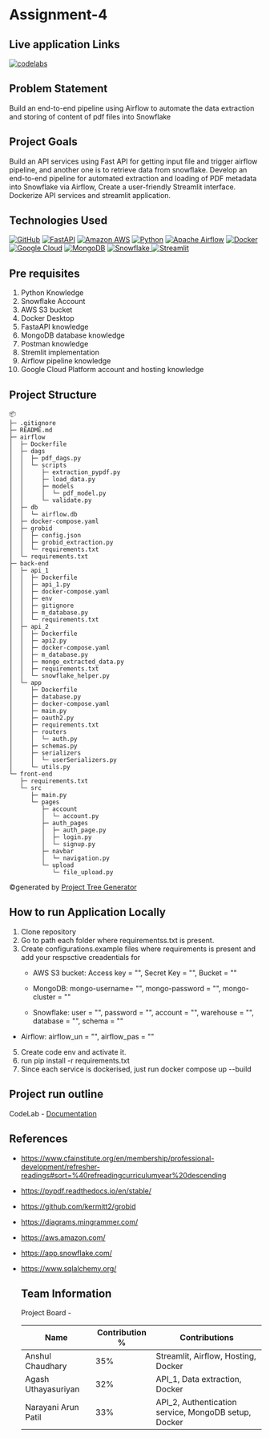 # Assignment-4

## Live application Links
[![codelabs](https://img.shields.io/badge/codelabs-4285F4?style=for-the-badge&logo=codelabs&logoColor=white)](https://codelabs-preview.appspot.com/?file_id=1YvvKu38ZeIrlWY-Pgls1Gwes7ZaCuarZ1gx1VVb-qKI#0)

## Problem Statement 
Build an end-to-end pipeline using Airflow to automate the data extraction and storing of content of pdf files into Snowflake
 
## Project Goals
Build an API services using Fast API for getting input file and trigger airflow pipeline, and another one is to retrieve data from snowflake.
Develop an end-to-end pipeline for automated extraction and loading of PDF metadata into Snowflake via Airflow, Create a user-friendly Streamlit interface.
Dockerize API services and streamlit application.

## Technologies Used
[![GitHub](https://img.shields.io/badge/GitHub-100000?style=for-the-badge&logo=github&logoColor=white)](https://github.com/)
[![FastAPI](https://img.shields.io/badge/fastapi-109989?style=for-the-badge&logo=FASTAPI&logoColor=white)](https://fastapi.tiangolo.com/)
[![Amazon AWS](https://img.shields.io/badge/Amazon_AWS-FF9900?style=for-the-badge&logo=amazonaws&logoColor=white)](https://aws.amazon.com/)
[![Python](https://img.shields.io/badge/Python-FFD43B?style=for-the-badge&logo=python&logoColor=blue)](https://www.python.org/)
[![Apache Airflow](https://img.shields.io/badge/Airflow-017CEE?style=for-the-badge&logo=Apache%20Airflow&logoColor=white)](https://airflow.apache.org/)
[![Docker](https://img.shields.io/badge/Docker-%232496ED?style=for-the-badge&logo=Docker&color=blue&logoColor=white)](https://www.docker.com)
[![Google Cloud](https://img.shields.io/badge/Google_Cloud-%234285F4.svg?style=for-the-badge&logo=google-cloud&logoColor=white)](https://cloud.google.com)
[![MongoDB](https://img.shields.io/badge/MongoDB-%234169E1?style=for-the-badge&logo=MongoDB&logoColor=%234169E1&color=black)](https://www.postgresql.org)
[![Snowflake](https://img.shields.io/badge/snowflake-%234285F4?style=for-the-badge&logo=snowflake&link=https%3A%2F%2Fwww.snowflake.com%2Fen%2F%3F_ga%3D2.41504805.669293969.1706151075-1146686108.1701841103%26_gac%3D1.160808527.1706151104.Cj0KCQiAh8OtBhCQARIsAIkWb68j5NxT6lqmHVbaGdzQYNSz7U0cfRCs-STjxZtgPcZEV-2Vs2-j8HMaAqPsEALw_wcB&logoColor=white)
](https://www.snowflake.com/en/?_ga=2.41504805.669293969.1706151075-1146686108.1701841103&_gac=1.160808527.1706151104.Cj0KCQiAh8OtBhCQARIsAIkWb68j5NxT6lqmHVbaGdzQYNSz7U0cfRCs-STjxZtgPcZEV-2Vs2-j8HMaAqPsEALw_wcB)
[![Streamlit](https://img.shields.io/badge/Streamlit-FF4B4B?style=for-the-badge&logo=Streamlit&logoColor=white)](https://streamlit.io/)

## Pre requisites
1. Python Knowledge
2. Snowflake Account
3. AWS S3 bucket
4. Docker Desktop
5. FastaAPI knowledge
6. MongoDB database knowledge
7. Postman knowledge
8. Stremlit implementation
9. Airflow pipeline knowledge
10. Google Cloud Platform account and hosting knowledge

## Project Structure
```
📦 
├─ .gitignore
├─ README.md
├─ airflow
│  ├─ Dockerfile
│  ├─ dags
│  │  ├─ pdf_dags.py
│  │  └─ scripts
│  │     ├─ extraction_pypdf.py
│  │     ├─ load_data.py
│  │     ├─ models
│  │     │  └─ pdf_model.py
│  │     └─ validate.py
│  ├─ db
│  │  └─ airflow.db
│  ├─ docker-compose.yaml
│  ├─ grobid
│  │  ├─ config.json
│  │  ├─ grobid_extraction.py
│  │  └─ requirements.txt
│  └─ requirements.txt
├─ back-end
│  ├─ api_1
│  │  ├─ Dockerfile
│  │  ├─ api_1.py
│  │  ├─ docker-compose.yaml
│  │  ├─ env
│  │  ├─ gitignore
│  │  ├─ m_database.py
│  │  └─ requirements.txt
│  ├─ api_2
│  │  ├─ Dockerfile
│  │  ├─ api2.py
│  │  ├─ docker-compose.yaml
│  │  ├─ m_database.py
│  │  ├─ mongo_extracted_data.py
│  │  ├─ requirements.txt
│  │  └─ snowflake_helper.py
│  └─ app
│     ├─ Dockerfile
│     ├─ database.py
│     ├─ docker-compose.yaml
│     ├─ main.py
│     ├─ oauth2.py
│     ├─ requirements.txt
│     ├─ routers
│     │  └─ auth.py
│     ├─ schemas.py
│     ├─ serializers
│     │  └─ userSerializers.py
│     └─ utils.py
└─ front-end
   ├─ requirements.txt
   └─ src
      ├─ main.py
      └─ pages
         ├─ account
         │  └─ account.py
         ├─ auth_pages
         │  ├─ auth_page.py
         │  ├─ login.py
         │  └─ signup.py
         ├─ navbar
         │  └─ navigation.py
         └─ upload
            └─ file_upload.py
```
©generated by [Project Tree Generator](https://woochanleee.github.io/project-tree-generator)

## How to run Application Locally
1. Clone repository
2. Go to path each folder where requirementss.txt is present.
3. Create configurations.example files where requirements is present and add your respsctive creadentials for
   - AWS S3 bucket:
     Access key = "",
     Secret Key = "",
     Bucket = ""
 
   - MongoDB:
     mongo-username= "",
     mongo-password = "",
     mongo-cluster = ""
 
   - Snowflake:
     user = "",
     password = "",
     account = "",
     warehouse = "",
     database = "",
     schema = ""
 
  - Airflow:
    airflow_un = "",
    airflow_pas = ""
5. Create code env and activate it.
6. run pip install -r requirements.txt
7. Since each service is dockerised, just run docker compose up --build

## Project run outline

CodeLab - [Documentation](https://docs.google.com/document/d/1YvvKu38ZeIrlWY-Pgls1Gwes7ZaCuarZ1gx1VVb-qKI/edit#heading=h.iq9nlyp04yle) 

## References

- https://www.cfainstitute.org/en/membership/professional-development/refresher-readings#sort=%40refreadingcurriculumyear%20descending
- https://pypdf.readthedocs.io/en/stable/
- https://github.com/kermitt2/grobid
- https://diagrams.mingrammer.com/
- https://aws.amazon.com/
- https://app.snowflake.com/
- https://www.sqlalchemy.org/


  ## Team Information 
  Project Board - 
  
  Name | Contribution %| Contributions |
  --- |--- | --- |
  Anshul Chaudhary  | 35% | Streamlit, Airflow, Hosting, Docker|
  Agash Uthayasuriyan | 32% | API_1, Data extraction, Docker|
  Narayani Arun Patil | 33% | API_2, Authentication service, MongoDB setup, Docker|
